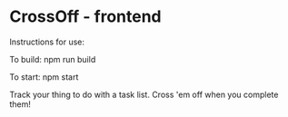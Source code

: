 # CrossOff - frontend

Instructions for use:

To build: npm run build

To start: npm start

Track your thing to do with a task list. Cross 'em off when you complete them!
